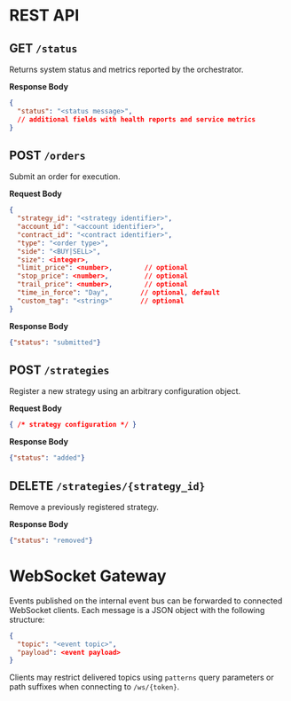 # REST API

## GET `/status`
Returns system status and metrics reported by the orchestrator.

**Response Body**
```json
{
  "status": "<status message>",
  // additional fields with health reports and service metrics
}
```

## POST `/orders`
Submit an order for execution.

**Request Body**
```json
{
  "strategy_id": "<strategy identifier>",
  "account_id": "<account identifier>",
  "contract_id": "<contract identifier>",
  "type": "<order type>",
  "side": "<BUY|SELL>",
  "size": <integer>,
  "limit_price": <number>,        // optional
  "stop_price": <number>,         // optional
  "trail_price": <number>,        // optional
  "time_in_force": "Day",        // optional, default
  "custom_tag": "<string>"       // optional
}
```

**Response Body**
```json
{"status": "submitted"}
```

## POST `/strategies`
Register a new strategy using an arbitrary configuration object.

**Request Body**
```json
{ /* strategy configuration */ }
```

**Response Body**
```json
{"status": "added"}
```

## DELETE `/strategies/{strategy_id}`
Remove a previously registered strategy.

**Response Body**
```json
{"status": "removed"}
```

# WebSocket Gateway
Events published on the internal event bus can be forwarded to connected WebSocket clients.
Each message is a JSON object with the following structure:

```json
{
  "topic": "<event topic>",
  "payload": <event payload>
}
```

Clients may restrict delivered topics using `patterns` query parameters or path suffixes when connecting to `/ws/{token}`.
